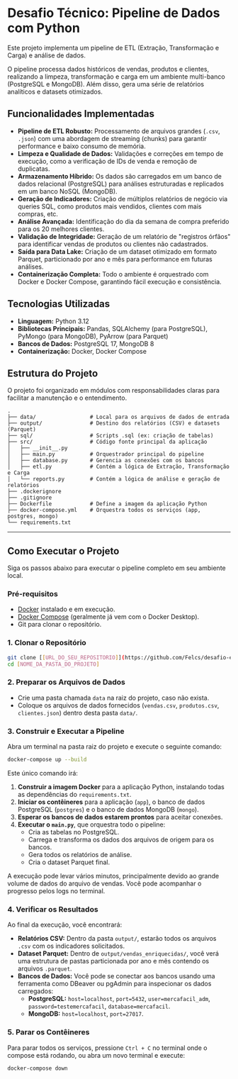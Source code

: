 # Desafio Técnico: Pipeline de Dados com Python

Este projeto implementa um pipeline de ETL (Extração, Transformação e Carga) e análise de dados.

O pipeline processa dados históricos de vendas, produtos e clientes, realizando a limpeza, transformação e carga em um ambiente multi-banco (PostgreSQL e MongoDB). Além disso, gera uma série de relatórios analíticos e datasets otimizados.

## Funcionalidades Implementadas

-   **Pipeline de ETL Robusto:** Processamento de arquivos grandes (`.csv`, `.json`) com uma abordagem de streaming (chunks) para garantir performance e baixo consumo de memória.
-   **Limpeza e Qualidade de Dados:** Validações e correções em tempo de execução, como a verificação de IDs de venda e remoção de duplicatas.
-   **Armazenamento Híbrido:** Os dados são carregados em um banco de dados relacional (PostgreSQL) para análises estruturadas e replicados em um banco NoSQL (MongoDB).
-   **Geração de Indicadores:** Criação de múltiplos relatórios de negócio via queries SQL, como produtos mais vendidos, clientes com mais compras, etc.
-   **Análise Avançada:** Identificação do dia da semana de compra preferido para os 20 melhores clientes.
-   **Validação de Integridade:** Geração de um relatório de "registros órfãos" para identificar vendas de produtos ou clientes não cadastrados.
-   **Saída para Data Lake:** Criação de um dataset otimizado em formato Parquet, particionado por ano e mês para performance em futuras análises.
-   **Containerização Completa:** Todo o ambiente é orquestrado com Docker e Docker Compose, garantindo fácil execução e consistência.

## Tecnologias Utilizadas

-   **Linguagem:** Python 3.12
-   **Bibliotecas Principais:** Pandas, SQLAlchemy (para PostgreSQL), PyMongo (para MongoDB), PyArrow (para Parquet)
-   **Bancos de Dados:** PostgreSQL 17, MongoDB 8
-   **Containerização:** Docker, Docker Compose

## Estrutura do Projeto

O projeto foi organizado em módulos com responsabilidades claras para facilitar a manutenção e o entendimento.

```
.
├── data/                 # Local para os arquivos de dados de entrada
├── output/               # Destino dos relatórios (CSV) e datasets (Parquet)
├── sql/                  # Scripts .sql (ex: criação de tabelas)
├── src/                  # Código fonte principal da aplicação
│   ├── __init__.py
│   ├── main.py           # Orquestrador principal do pipeline
│   ├── database.py       # Gerencia as conexões com os bancos
│   ├── etl.py            # Contém a lógica de Extração, Transformação e Carga
│   └── reports.py        # Contém a lógica de análise e geração de relatórios
├── .dockerignore
├── .gitignore
├── Dockerfile            # Define a imagem da aplicação Python
├── docker-compose.yml    # Orquestra todos os serviços (app, postgres, mongo)
└── requirements.txt
```

---

## Como Executar o Projeto

Siga os passos abaixo para executar o pipeline completo em seu ambiente local.

### Pré-requisitos

-   [Docker](https://docs.docker.com/get-docker/) instalado e em execução.
-   [Docker Compose](https://docs.docker.com/compose/install/) (geralmente já vem com o Docker Desktop).
-   Git para clonar o repositório.

### 1. Clonar o Repositório

```bash
git clone [[URL_DO_SEU_REPOSITORIO]](https://github.com/Felcs/desafio-etl-python.git)
cd [NOME_DA_PASTA_DO_PROJETO]
```

### 2. Preparar os Arquivos de Dados

-   Crie uma pasta chamada `data` na raiz do projeto, caso não exista.
-   Coloque os arquivos de dados fornecidos (`vendas.csv`, `produtos.csv`, `clientes.json`) dentro desta pasta `data/`.

### 3. Construir e Executar a Pipeline

Abra um terminal na pasta raiz do projeto e execute o seguinte comando:

```bash
docker-compose up --build
```

Este único comando irá:
1.  **Construir a imagem Docker** para a aplicação Python, instalando todas as dependências do `requirements.txt`.
2.  **Iniciar os contêineres** para a aplicação (`app`), o banco de dados PostgreSQL (`postgres`) e o banco de dados MongoDB (`mongo`).
3.  **Esperar os bancos de dados estarem prontos** para aceitar conexões.
4.  **Executar o `main.py`**, que orquestra todo o pipeline:
    -   Cria as tabelas no PostgreSQL.
    -   Carrega e transforma os dados dos arquivos de origem para os bancos.
    -   Gera todos os relatórios de análise.
    -   Cria o dataset Parquet final.

A execução pode levar vários minutos, principalmente devido ao grande volume de dados do arquivo de vendas. Você pode acompanhar o progresso pelos logs no terminal.

### 4. Verificar os Resultados

Ao final da execução, você encontrará:
-   **Relatórios CSV:** Dentro da pasta `output/`, estarão todos os arquivos `.csv` com os indicadores solicitados.
-   **Dataset Parquet:** Dentro de `output/vendas_enriquecidas/`, você verá uma estrutura de pastas particionada por ano e mês contendo os arquivos `.parquet`.
-   **Bancos de Dados:** Você pode se conectar aos bancos usando uma ferramenta como DBeaver ou pgAdmin para inspecionar os dados carregados:
    -   **PostgreSQL:** `host=localhost`, `port=5432`, `user=mercafacil_adm`, `password=testemercafacil`, `database=mercafacil`.
    -   **MongoDB:** `host=localhost`, `port=27017`.

### 5. Parar os Contêineres

Para parar todos os serviços, pressione `Ctrl + C` no terminal onde o compose está rodando, ou abra um novo terminal e execute:

```bash
docker-compose down
```
